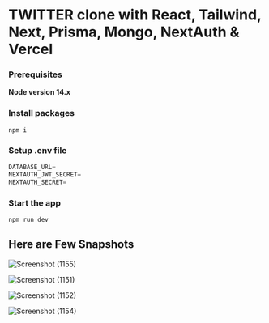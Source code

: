 # TWITTER clone with React, Tailwind, Next, Prisma, Mongo, NextAuth & Vercel 


### Prerequisites

**Node version 14.x**

### Install packages

```shell
npm i
```

### Setup .env file


```js
DATABASE_URL=
NEXTAUTH_JWT_SECRET=
NEXTAUTH_SECRET=
```

### Start the app

```shell
npm run dev
```


## Here are Few Snapshots

![Screenshot (1155)](https://github.com/sathvik-maiya/Fwitter/assets/94783587/c155f277-025c-4099-9904-dc46160bc38e)

![Screenshot (1151)](https://github.com/sathvik-maiya/Fwitter/assets/94783587/9abbf4a1-58a2-4fb3-b4a9-73f0aac36bae)

![Screenshot (1152)](https://github.com/sathvik-maiya/Fwitter/assets/94783587/7897855c-5028-469a-8007-ae5d548c459f)

![Screenshot (1154)](https://github.com/sathvik-maiya/Fwitter/assets/94783587/7515747a-4a4c-494e-a67b-1fcc8132d5a9)




